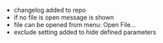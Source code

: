
- changelog added to repo
- if no file is open message is shown
- file can be opened from menu: Open File...
- exclude setting added to hide defined parameters